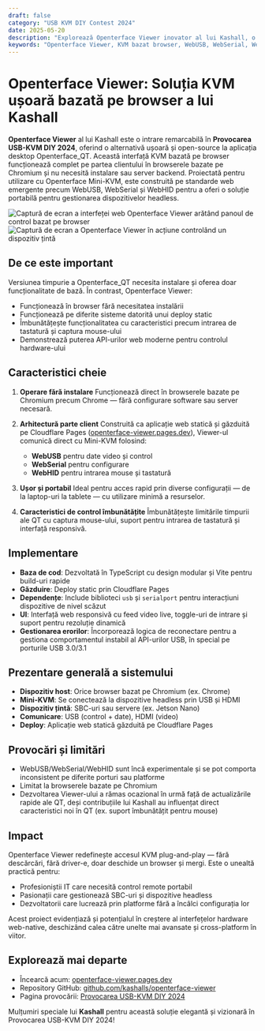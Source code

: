 ```yaml
---
draft: false
category: "USB KVM DIY Contest 2024"
date: 2025-05-20
description: "Explorează Openterface Viewer inovator al lui Kashall, o soluție KVM bazată pe browser care permite controlul direct al dispozitivelor headless fără instalare. Acest proiect open-source folosește API-urile WebUSB, WebSerial și WebHID pentru a oferi o alternativă ușoară și portabilă la software-ul KVM tradițional, perfectă pentru profesioniștii IT și dezvoltatori."
keywords: "Openterface Viewer, KVM bazat browser, WebUSB, WebSerial, WebHID, gestionare dispozitive headless, KVM parte client, browser Chromium, Cloudflare Pages, TypeScript, Vite, mod gadget USB, desktop remote, API Web, aplicație web statică, Provocare USB-KVM DIY, KVM open-source, soluție KVM ușoară, automatizare browser, integrare API Web, control dispozitiv, streaming video, captură mouse, intrare tastatură, deploy Cloudflare, proiect GitHub, electronică DIY, proiect informatică, control hardware, interfață USB, video HDMI"
---
```


# Openterface Viewer: Soluția KVM ușoară bazată pe browser a lui Kashall

**Openterface Viewer** al lui Kashall este o intrare remarcabilă în **Provocarea USB-KVM DIY 2024**, oferind o alternativă ușoară și open-source la aplicația desktop Openterface_QT. Această interfață KVM bazată pe browser funcționează complet pe partea clientului în browserele bazate pe Chromium și nu necesită instalare sau server backend. Proiectată pentru utilizare cu Openterface Mini-KVM, este construită pe standarde web emergente precum WebUSB, WebSerial și WebHID pentru a oferi o soluție portabilă pentru gestionarea dispozitivelor headless.

![Captură de ecran a interfeței web Openterface Viewer arătând panoul de control bazat pe browser](https://assets.openterface.com/images/blog/Kashall-app-ui.webp)
![Captură de ecran a Openterface Viewer în acțiune controlând un dispozitiv țintă](https://assets.openterface.com/images/blog/Kashall-app-in-action.webp)

## De ce este important

Versiunea timpurie a Openterface_QT necesita instalare și oferea doar funcționalitate de bază. În contrast, Openterface Viewer:

-   Funcționează în browser fără necesitatea instalării
-   Funcționează pe diferite sisteme datorită unui deploy static
-   Îmbunătățește funcționalitatea cu caracteristici precum intrarea de tastatură și captura mouse-ului
-   Demonstrează puterea API-urilor web moderne pentru controlul hardware-ului

## Caracteristici cheie

1. **Operare fără instalare**
   Funcționează direct în browserele bazate pe Chromium precum Chrome — fără configurare software sau server necesară.

2. **Arhitectură parte client**
   Construită ca aplicație web statică și găzduită pe Cloudflare Pages ([openterface-viewer.pages.dev](https://openterface-viewer.pages.dev)), Viewer-ul comunică direct cu Mini-KVM folosind:

    - **WebUSB** pentru date video și control
    - **WebSerial** pentru configurare
    - **WebHID** pentru intrarea mouse și tastatură

3. **Ușor și portabil**
   Ideal pentru acces rapid prin diverse configurații — de la laptop-uri la tablete — cu utilizare minimă a resurselor.

4. **Caracteristici de control îmbunătățite**
   Îmbunătățește limitările timpurii ale QT cu captura mouse-ului, suport pentru intrarea de tastatură și interfață responsivă.

## Implementare

-   **Baza de cod**: Dezvoltată în TypeScript cu design modular și Vite pentru build-uri rapide
-   **Găzduire**: Deploy static prin Cloudflare Pages
-   **Dependențe**: Include biblioteci `usb` și `serialport` pentru interacțiuni dispozitive de nivel scăzut
-   **UI**: Interfață web responsivă cu feed video live, toggle-uri de intrare și suport pentru rezoluție dinamică
-   **Gestionarea erorilor**: Încorporează logica de reconectare pentru a gestiona comportamentul instabil al API-urilor USB, în special pe porturile USB 3.0/3.1

## Prezentare generală a sistemului

-   **Dispozitiv host**: Orice browser bazat pe Chromium (ex. Chrome)
-   **Mini-KVM**: Se conectează la dispozitive headless prin USB și HDMI
-   **Dispozitiv țintă**: SBC-uri sau servere (ex. Jetson Nano)
-   **Comunicare**: USB (control + date), HDMI (video)
-   **Deploy**: Aplicație web statică găzduită pe Cloudflare Pages

## Provocări și limitări

-   WebUSB/WebSerial/WebHID sunt încă experimentale și se pot comporta inconsistent pe diferite porturi sau platforme
-   Limitat la browserele bazate pe Chromium
-   Dezvoltarea Viewer-ului a rămas ocazional în urmă față de actualizările rapide ale QT, deși contribuțiile lui Kashall au influențat direct caracteristici noi în QT (ex. suport îmbunătățit pentru mouse)

## Impact

Openterface Viewer redefinește accesul KVM plug-and-play — fără descărcări, fără driver-e, doar deschide un browser și mergi. Este o unealtă practică pentru:

-   Profesioniștii IT care necesită control remote portabil
-   Pasionații care gestionează SBC-uri și dispozitive headless
-   Dezvoltatorii care lucrează prin platforme fără a încâlci configurația lor

Acest proiect evidențiază și potențialul în creștere al interfețelor hardware web-native, deschizând calea către unelte mai avansate și cross-platform în viitor.

## Explorează mai departe

-   Încearcă acum: [openterface-viewer.pages.dev](https://openterface-viewer.pages.dev)
-   Repository GitHub: [github.com/kashalls/openterface-viewer](https://github.com/kashalls/openterface-viewer)
-   Pagina provocării: [Provocarea USB-KVM DIY 2024](https://www.crowdsupply.com/techxartisan/usb-kvm-diy-challenge-2024)

Mulțumiri speciale lui **Kashall** pentru această soluție elegantă și vizionară în Provocarea USB-KVM DIY 2024!
